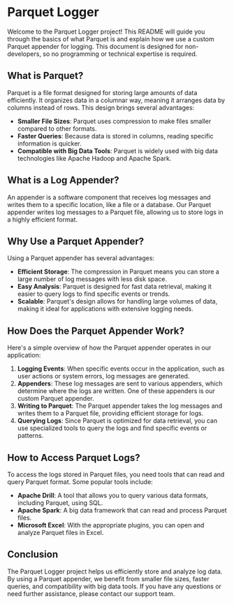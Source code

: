 # Parquet Logger

Welcome to the Parquet Logger project! This README will guide you through the basics of what Parquet is and explain how we use a custom Parquet appender for logging. This document is designed for non-developers, so no programming or technical expertise is required.

## What is Parquet?

Parquet is a file format designed for storing large amounts of data efficiently. It organizes data in a columnar way, meaning it arranges data by columns instead of rows. This design brings several advantages:

- **Smaller File Sizes**: Parquet uses compression to make files smaller compared to other formats.
- **Faster Queries**: Because data is stored in columns, reading specific information is quicker.
- **Compatible with Big Data Tools**: Parquet is widely used with big data technologies like Apache Hadoop and Apache Spark.

## What is a Log Appender?

An appender is a software component that receives log messages and writes them to a specific location, like a file or a database. Our Parquet appender writes log messages to a Parquet file, allowing us to store logs in a highly efficient format.

## Why Use a Parquet Appender?

Using a Parquet appender has several advantages:

- **Efficient Storage**: The compression in Parquet means you can store a large number of log messages with less disk space.
- **Easy Analysis**: Parquet is designed for fast data retrieval, making it easier to query logs to find specific events or trends.
- **Scalable**: Parquet's design allows for handling large volumes of data, making it ideal for applications with extensive logging needs.

## How Does the Parquet Appender Work?

Here's a simple overview of how the Parquet appender operates in our application:

1. **Logging Events**: When specific events occur in the application, such as user actions or system errors, log messages are generated.
2. **Appenders**: These log messages are sent to various appenders, which determine where the logs are written. One of these appenders is our custom Parquet appender.
3. **Writing to Parquet**: The Parquet appender takes the log messages and writes them to a Parquet file, providing efficient storage for logs.
4. **Querying Logs**: Since Parquet is optimized for data retrieval, you can use specialized tools to query the logs and find specific events or patterns.

## How to Access Parquet Logs?

To access the logs stored in Parquet files, you need tools that can read and query Parquet format. Some popular tools include:

- **Apache Drill**: A tool that allows you to query various data formats, including Parquet, using SQL.
- **Apache Spark**: A big data framework that can read and process Parquet files.
- **Microsoft Excel**: With the appropriate plugins, you can open and analyze Parquet files in Excel.

## Conclusion

The Parquet Logger project helps us efficiently store and analyze log data. By using a Parquet appender, we benefit from smaller file sizes, faster queries, and compatibility with big data tools. If you have any questions or need further assistance, please contact our support team.
